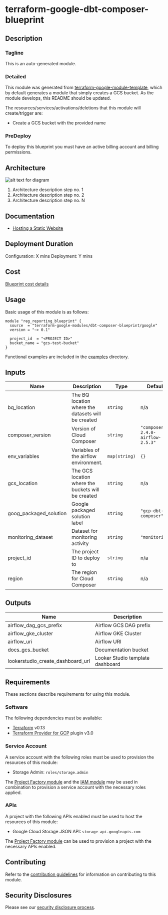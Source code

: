# terraform-google-dbt-composer-blueprint

## Description
### Tagline
This is an auto-generated module.

### Detailed
This module was generated from [terraform-google-module-template](https://github.com/terraform-google-modules/terraform-google-module-template/), which by default generates a module that simply creates a GCS bucket. As the module develops, this README should be updated.

The resources/services/activations/deletions that this module will create/trigger are:

- Create a GCS bucket with the provided name

### PreDeploy
To deploy this blueprint you must have an active billing account and billing permissions.

## Architecture
![alt text for diagram](https://www.link-to-architecture-diagram.com)
1. Architecture description step no. 1
2. Architecture description step no. 2
3. Architecture description step no. N

## Documentation
- [Hosting a Static Website](https://cloud.google.com/storage/docs/hosting-static-website)

## Deployment Duration
Configuration: X mins
Deployment: Y mins

## Cost
[Blueprint cost details](https://cloud.google.com/products/calculator?id=02fb0c45-cc29-4567-8cc6-f72ac9024add)

## Usage

Basic usage of this module is as follows:

```hcl
module "reg_reporting_blueprint" {
  source  = "terraform-google-modules/dbt-composer-blueprint/google"
  version = "~> 0.1"

  project_id  = "<PROJECT ID>"
  bucket_name = "gcs-test-bucket"
}
```

Functional examples are included in the
[examples](./examples/) directory.

<!-- BEGINNING OF PRE-COMMIT-TERRAFORM DOCS HOOK -->
## Inputs

| Name | Description | Type | Default | Required |
|------|-------------|------|---------|:--------:|
| bq\_location | The BQ location where the datasets will be created | `string` | n/a | yes |
| composer\_version | Version of Cloud Composer | `string` | `"composer-2.4.0-airflow-2.5.3"` | no |
| env\_variables | Variables of the airflow environment. | `map(string)` | `{}` | no |
| gcs\_location | The GCS location where the buckets will be created | `string` | n/a | yes |
| goog\_packaged\_solution | Google packaged solution label | `string` | `"gcp-dbt-composer"` | no |
| monitoring\_dataset | Dataset for monitoring activity | `string` | `"monitoring"` | no |
| project\_id | The project ID to deploy to | `string` | n/a | yes |
| region | The region for Cloud Composer | `string` | n/a | yes |

## Outputs

| Name | Description |
|------|-------------|
| airflow\_dag\_gcs\_prefix | Airflow GCS DAG prefix |
| airflow\_gke\_cluster | Airflow GKE Cluster |
| airflow\_uri | Airflow URI |
| docs\_gcs\_bucket | Documentation bucket |
| lookerstudio\_create\_dashboard\_url | Looker Studio template dashboard |

<!-- END OF PRE-COMMIT-TERRAFORM DOCS HOOK -->

## Requirements

These sections describe requirements for using this module.

### Software

The following dependencies must be available:

- [Terraform][terraform] v0.13
- [Terraform Provider for GCP][terraform-provider-gcp] plugin v3.0

### Service Account

A service account with the following roles must be used to provision
the resources of this module:

- Storage Admin: `roles/storage.admin`

The [Project Factory module][project-factory-module] and the
[IAM module][iam-module] may be used in combination to provision a
service account with the necessary roles applied.

### APIs

A project with the following APIs enabled must be used to host the
resources of this module:

- Google Cloud Storage JSON API: `storage-api.googleapis.com`

The [Project Factory module][project-factory-module] can be used to
provision a project with the necessary APIs enabled.

## Contributing

Refer to the [contribution guidelines](./CONTRIBUTING.md) for
information on contributing to this module.

[iam-module]: https://registry.terraform.io/modules/terraform-google-modules/iam/google
[project-factory-module]: https://registry.terraform.io/modules/terraform-google-modules/project-factory/google
[terraform-provider-gcp]: https://www.terraform.io/docs/providers/google/index.html
[terraform]: https://www.terraform.io/downloads.html

## Security Disclosures

Please see our [security disclosure process](./SECURITY.md).
